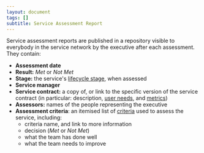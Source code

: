 ```yaml
---
layout: document
tags: []
subtitle: Service Assessment Report
---
```


Service assessment reports are published in a repository visible to everybody in the service network by the executive after each assessment. They contain:

- **Assessment date**
- **Result:** _Met_ or _Not Met_
- **Stage:** the service's [lifecycle stage](/lifecycle), when assessed
- **Service manager**
- **Service contract:** a copy of, or link to the specific version of the service contract (in particular: description, [user needs](/user-needs), and [metrics](/measuring-service-performance))
- **Assessors:** names of the people representing the executive
- **Assessment criteria**: an itemised list of [criteria](/service-assessment-criteria) used to assess the service, including:
  - criteria name, and link to more information
  - decision (_Met_ or _Not Met_)
  - what the team has done well
  - what the team needs to improve
